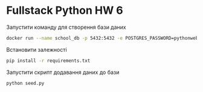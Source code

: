 # Fullstack Python HW 6

Запустити команду для створення бази даних
```bash
docker run --name school_db -p 5432:5432 -e POSTGRES_PASSWORD=pythonweb6 -d postgres
```

Встановити залежності
```bash
pip install -r requirements.txt
```

Запустити скрипт додавання даних до бази
```bash
python seed.py
```